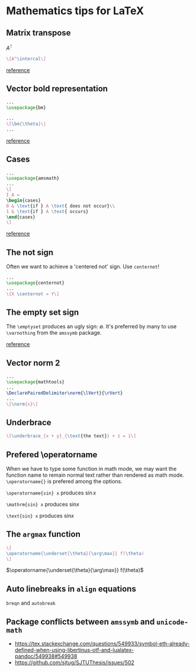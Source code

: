 # Mathematics tips for LaTeX

## Matrix transpose

$A^\intercal$

```latex
\[A^\intercal\]
```

[reference](https://tex.stackexchange.com/questions/30619/what-is-the-best-symbol-for-vector-matrix-transpose)

## Vector bold representation

```latex
...
\usepackage{bm}

...
\[\bm{\theta}\]
...
```

[reference](https://tex.stackexchange.com/questions/3238/bm-package-versus-boldsymbol)

## Cases

```latex
...
\usepackage{amsmath}
...
\[
I_A = 
\begin{cases}
0 & \text{if } A \text{ does not occur}\\
1 & \text{if } A \text{ occurs}
\end{cases}
\]
```

[reference](https://tex.stackexchange.com/questions/262079/typesetting-a-function-defined-by-case-analysis/262081)

## The not sign

Often we want to achieve a 'centered not' sign. Use `centernot`!

```latex
...
\usepackage{centernot}
...
\[X \centernot = Y\]
```

## The empty set sign

The `\emptyset` produces an ugly sign: $\emptyset$. It's preferred by many to use `\varnothing` from the `amssymb` package.

[reference](https://tex.stackexchange.com/a/22799)

## Vector norm 2

```latex
...
\usepackage{mathtools}
...
\DeclarePairedDelimiter\norm{\lVert}{\rVert}
...
\[\norm{x}\]
```

## Underbrace

```latex
\[\underbrace_{x + y}_{\text{the text}} + z = 1\]
```

## Prefered \operatorname

When we have to type some function in math mode, we may want the function name to remain normal text rather than rendered as math mode. `\operatorname{}` is prefered among the options.

`\operatorname{sin} x` produces $\operatorname{sin} x$

`\mathrm{sin} x` produces $\mathrm{sin} x$

`\text{sin} x` produces $\text{sin} x$

## The `argmax` function

```latex
\[
\operatorname{\underset{\theta}{\arg\max}} f(\theta)
\]
```

$\operatorname{\underset{\theta}{\arg\max}} f(\theta)$

## Auto linebreaks in `align` equations

`breqn` and `autobreak`

## Package conflicts between `amssymb` and `unicode-math`

- https://tex.stackexchange.com/questions/549933/symbol-eth-already-defined-when-using-libertinus-otf-and-lualatex-pandoc/549938#549938
- https://github.com/sjtug/SJTUThesis/issues/502
